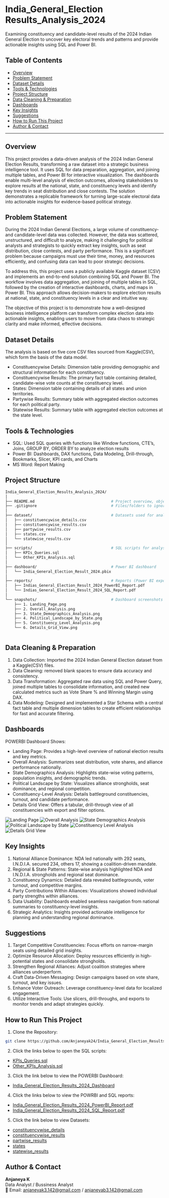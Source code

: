 # India_General_Election Results_Analysis_2024
Examining constituency and candidate-level results of the 2024 Indian General Election to uncover key electoral trends and patterns and provide actionable insights using SQL and Power BI.
## Table of Contents
- [Overview](#overview)
- [Problem Statement](#problem-statement)
- [Dataset Details](#dataset-details)
- [Tools & Technologies](#tools--technologies)
- [Project Structure](#project-structure)
- [Data Cleaning & Preparation](#data-cleaning--preparation)
- [Dashboards](#dashboards)
- [Key Insights](#key-insights)
- [Suggestions](#final-recommendations)
- [How to Run This Project](#how-to-run-this-project)
- [Author & Contact](#author--contact)


---

## Overview
This project provides a data-driven analysis of the 2024 Indian General Election Results, transforming a raw dataset into a strategic business intelligence tool. It uses SQL for data preparation, aggregation, and joining multiple tables, and Power BI for interactive visualization. The dashboards enable multi-level analysis of election outcomes, allowing stakeholders to explore results at the national, state, and constituency levels and identify key trends in seat distribution and close contests. The solution demonstrates a replicable framework for turning large-scale electoral data into actionable insights for evidence-based political strategy.

## Problem Statement
During the 2024 Indian General Elections, a large volume of constituency- and candidate-level data was collected. However, the data was scattered, unstructured, and difficult to analyze, making it challenging for political analysts and strategists to quickly extract key insights, such as seat distribution, close contests, and party performance. This is a significant problem because campaigns must use their time, money, and resources efficiently, and confusing data can lead to poor strategic decisions.

To address this, this project uses a publicly available Kaggle dataset (CSV) and implements an end-to-end solution combining SQL and Power BI. The workflow involves data aggregation, and joining of multiple tables in SQL, followed by the creation of interactive dashboards, charts, and maps in Power BI. This approach allows decision-makers to explore election results at national, state, and constituency levels in a clear and intuitive way.

The objective of this project is to demonstrate how a well-designed business intelligence platform can transform complex election data into actionable insights, enabling users to move from data chaos to strategic clarity and make informed, effective decisions.




## Dataset Details
The analysis is based on five core CSV files sourced from Kaggle(CSV), which form the basis of the data model.
- 	Constituencywise Details: Dimension table providing demographic and structural information for each constituency.
- 	Constituencywise Results: The primary fact table containing detailed, candidate-wise vote counts at the constituency level.
-	States: Dimension table containing details of all states and union territories.
-	Partywise Results: Summary table with aggregated election outcomes for each political party.
-	Statewise Results: Summary table with aggregated election outcomes at the state level.


## Tools & Technologies
-	SQL: Used SQL queries with functions like Window functions, CTE’s, Joins, GROUP BY, ORDER BY to analyze election results
-	Power BI: Dashboards, DAX functions, Data Modeling, Drill-through, Bookmarks, Slicer, KPI cards, and Charts
- MS Word: Report Making 

## Project Structure


```bash
India_General_Election_Results_Analysis_2024/
│
├── README.md                                  # Project overview, objectives, and usage
├── .gitignore                                 # Files/folders to ignore in Git
│
├── dataset/                                   # Datasets used for analysis
│   ├── constituencywise_details.csv
│   ├── constituencywise_results.csv
│   ├── partywise_results.csv
│   ├── states.csv
│   └── statewise_results.csv
│
├── scripts/                                   # SQL scripts for analysis
│   ├── KPIs_Queries.sql
│   └── Other_KPIs_Analysis.sql
│
├── dashboard/                                 # Power BI dashboard
│   └── India_General_Election_Result_2024.pbix
│
├── reports/                                   # Reports (Power BI exports & SQL outputs)
│   ├── Indias_General_Election_Result_2024_PowerBI_Report.pdf
│   └── Indias_General_Election_Result_2024_SQL_Report.pdf
│
└── snapshots/                                 # Dashboard screenshots
    ├── 1. Landing_Page.png
    ├── 2. Overall_Analysis.png
    ├── 3. State_Demographics_Analysis.png
    ├── 4. Political_Landscape_by_State.png
    ├── 5. Constituency_Level_Analysis.png
    └── 6. Details_Grid_View.png



```

## Data Cleaning & Preparation
1.  Data Collection: Imported the 2024 Indian General Election dataset from a Kaggle(CSV) files.
2. Data Cleaning: removed blank spaces to ensure data accuracy and consistency.
3. Data Transformation: Aggregated raw data using SQL and Power Query, joined multiple tables to consolidate information, and created new calculated metrics such as Vote Share % and Winning Margin using DAX.
4. Data Modeling: Designed and implemented a Star Schema with a central fact table and multiple dimension tables to create efficient relationships for fast and accurate filtering.

## Dashboards
POWERBI Dashboard Shows:

-  Landing Page: Provides a high-level overview of national election results and key metrics.
- Overall Analysis: Summarizes seat distribution, vote shares, and alliance performance nationally.
- State Demographics Analysis: Highlights state-wise voting patterns, population insights, and demographic trends.
- Political Landscape by State: Visualizes alliance strongholds, seat dominance, and regional competition.
- Constituency-Level Analysis: Details battleground constituencies, turnout, and candidate performance.
- Details Grid View: Offers a tabular, drill-through view of all constituencies with export and filter options.


![Landing Page](snapshots/Landing_Page.png)
![Overall Analysis](snapshots/Overall_Analysis.png)
![State Demographics Analysis](snapshots/State_Demographics_Analysis.png)
![Political Landscape by State](snapshots/Political_Landscape_by_State.png)
![Constituency Level Analysis](snapshots/Constituency_Level_%20Analysis.png)
![Details Grid View](snapshots/Details_Grid_View.png)



## Key Insights
1. National Alliance Dominance: NDA led nationally with 292 seats, I.N.D.I.A. secured 234, others 17, showing a coalition-driven mandate.
2. Regional & State Patterns: State-wise analysis highlighted NDA and I.N.D.I.A. strongholds and regional seat dominance.
3. Constituency Dynamics: Detailed data revealed battlegrounds, voter turnout, and competitive margins.
4. Party Contributions Within Alliances: Visualizations showed individual party strengths within alliances.
5. Data Usability: Dashboards enabled seamless navigation from national summaries to constituency-level insights.
6. Strategic Analytics: Insights provided actionable intelligence for planning and understanding regional dominance.

## Suggestions
1. Target Competitive Constituencies: Focus efforts on narrow-margin seats using detailed grid insights.
2. Optimize Resource Allocation: Deploy resources efficiently in high-potential states and consolidate strongholds.
3. Strengthen Regional Alliances: Adjust coalition strategies where alliances underperform.
4. Craft Data-Driven Messaging: Design campaigns based on vote share, turnout, and key issues.
5. Enhance Voter Outreach: Leverage constituency-level data for localized engagement.
6. Utilize Interactive Tools: Use slicers, drill-throughs, and exports to monitor trends and adapt strategies quickly.

## How to Run This Project

1. Clone the Repository:
```bash
git clone https://github.com/Anjaneyak24/India_General_Election_Results_Analysis_2024.git
```
2. Click the links below to open the SQL scripts:
- [KPIs_Queries.sql](scripts/KPIs_Queries.sql)  
- [Other_KPIs_Analysis.sql](scripts/Other_KPIs_Analysis.sql)

3. Click the link below to view the POWERBI Dashboard:
 - [India_General_Election_Results_2024_Dashboard](dashboard/India_General_Election_Results_2024_Dashboard.pbix)

4. Click the links below to view the POWRBI and SQL reports:
- [India_General_Election_Results_2024_PowerBI_Report.pdf](reports/India_General_Election_Results_2024_PowerBI_Report.pdf)  
- [India_General_Election_Results_2024_SQL_Report.pdf](reports/India_General_Election_Results_2024_SQL_Report.pdf)


5. Click the link below to view Datasets:
 - [constituencywise_details](datasets/constituencywise_details.csv)
 - [constituencywise_results](datasets/constituencywise_results.csv)
 - [partwise_results](datasets/partywise_results.csvcsv)
 - [states](datasets/states.csv)
 - [statewise_results](datasets/statewise_results.csv)

## Author & Contact

**Anjaneya K**  
 Data Analyst / Bussiness Analyst  
📧 Email: anjaneyak3.142@gmail.com / anjaneyab3.142@gmail.com
